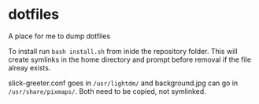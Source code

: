 # dotfiles
A place for me to dump dotfiles 

To install run `bash install.sh` from inide the repository folder. This will create symlinks in the home directory and prompt before removal if the file alreay exists.

slick-greeter.conf goes in `/usr/lightdm/` and background.jpg can go in `/usr/share/pixmaps/`. Both need to be copied, not symlinked. 
